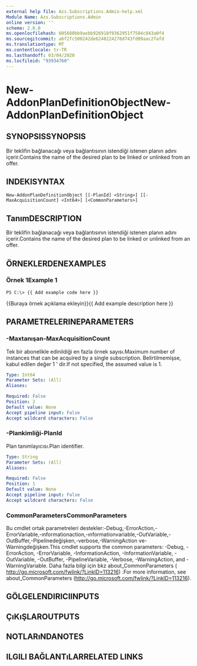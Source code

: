 ```yaml
---
external help file: Azs.Subscriptions.Admin-help.xml
Module Name: Azs.Subscriptions.Admin
online version: ''
schema: 2.0.0
ms.openlocfilehash: 605680bb9aebb926918f9362951f7504c843a0f4
ms.sourcegitcommit: a6f2fc500242de6248224278d743fd09aac2fafd
ms.translationtype: MT
ms.contentlocale: tr-TR
ms.lasthandoff: 03/04/2020
ms.locfileid: "93934760"
---
```

# <span data-ttu-id="3f8cc-101">New-AddonPlanDefinitionObject</span><span class="sxs-lookup"><span data-stu-id="3f8cc-101">New-AddonPlanDefinitionObject</span></span>

## <span data-ttu-id="3f8cc-102">SYNOPSIS</span><span class="sxs-lookup"><span data-stu-id="3f8cc-102">SYNOPSIS</span></span>
<span data-ttu-id="3f8cc-103">Bir teklifin bağlanacağı veya bağlantısının istendiği istenen planın adını içerir.</span><span class="sxs-lookup"><span data-stu-id="3f8cc-103">Contains the name of the desired plan to be linked or unlinked from an offer.</span></span>

## <span data-ttu-id="3f8cc-104">INDEKI</span><span class="sxs-lookup"><span data-stu-id="3f8cc-104">SYNTAX</span></span>

```
New-AddonPlanDefinitionObject [[-PlanId] <String>] [[-MaxAcquisitionCount] <Int64>] [<CommonParameters>]
```

## <span data-ttu-id="3f8cc-105">Tanım</span><span class="sxs-lookup"><span data-stu-id="3f8cc-105">DESCRIPTION</span></span>
<span data-ttu-id="3f8cc-106">Bir teklifin bağlanacağı veya bağlantısının istendiği istenen planın adını içerir.</span><span class="sxs-lookup"><span data-stu-id="3f8cc-106">Contains the name of the desired plan to be linked or unlinked from an offer.</span></span>

## <span data-ttu-id="3f8cc-107">ÖRNEKLERDEN</span><span class="sxs-lookup"><span data-stu-id="3f8cc-107">EXAMPLES</span></span>

### <span data-ttu-id="3f8cc-108">Örnek 1</span><span class="sxs-lookup"><span data-stu-id="3f8cc-108">Example 1</span></span>
```
PS C:\> {{ Add example code here }}
```

<span data-ttu-id="3f8cc-109">{{Buraya örnek açıklama ekleyin}}</span><span class="sxs-lookup"><span data-stu-id="3f8cc-109">{{ Add example description here }}</span></span>

## <span data-ttu-id="3f8cc-110">PARAMETRELERINE</span><span class="sxs-lookup"><span data-stu-id="3f8cc-110">PARAMETERS</span></span>

### <span data-ttu-id="3f8cc-111">-Maxtanışan</span><span class="sxs-lookup"><span data-stu-id="3f8cc-111">-MaxAcquisitionCount</span></span>
<span data-ttu-id="3f8cc-112">Tek bir abonelikle edinildiği en fazla örnek sayısı.</span><span class="sxs-lookup"><span data-stu-id="3f8cc-112">Maximum number of instances that can be acquired by a single subscription.</span></span>
<span data-ttu-id="3f8cc-113">Belirtilmemişse, kabul edilen değer 1 ' dir.</span><span class="sxs-lookup"><span data-stu-id="3f8cc-113">If not specified, the assumed value is 1.</span></span>

```yaml
Type: Int64
Parameter Sets: (All)
Aliases: 

Required: False
Position: 2
Default value: None
Accept pipeline input: False
Accept wildcard characters: False
```

### <span data-ttu-id="3f8cc-114">-Plankimliği</span><span class="sxs-lookup"><span data-stu-id="3f8cc-114">-PlanId</span></span>
<span data-ttu-id="3f8cc-115">Plan tanımlayıcısı.</span><span class="sxs-lookup"><span data-stu-id="3f8cc-115">Plan identifier.</span></span>

```yaml
Type: String
Parameter Sets: (All)
Aliases: 

Required: False
Position: 1
Default value: None
Accept pipeline input: False
Accept wildcard characters: False
```

### <span data-ttu-id="3f8cc-116">CommonParameters</span><span class="sxs-lookup"><span data-stu-id="3f8cc-116">CommonParameters</span></span>
<span data-ttu-id="3f8cc-117">Bu cmdlet ortak parametreleri destekler:-Debug,-ErrorAction,-ErrorVariable,-ınformationaction,-ınformationvariable,-OutVariable,-OutBuffer,-Pipelinedeğişken,-verbose,-WarningAction ve-Warningdeğişken.</span><span class="sxs-lookup"><span data-stu-id="3f8cc-117">This cmdlet supports the common parameters: -Debug, -ErrorAction, -ErrorVariable, -InformationAction, -InformationVariable, -OutVariable, -OutBuffer, -PipelineVariable, -Verbose, -WarningAction, and -WarningVariable.</span></span> <span data-ttu-id="3f8cc-118">Daha fazla bilgi için bkz about_CommonParameters ( http://go.microsoft.com/fwlink/?LinkID=113216) .</span><span class="sxs-lookup"><span data-stu-id="3f8cc-118">For more information, see about_CommonParameters (http://go.microsoft.com/fwlink/?LinkID=113216).</span></span>

## <span data-ttu-id="3f8cc-119">GÖLGELENDIRICI</span><span class="sxs-lookup"><span data-stu-id="3f8cc-119">INPUTS</span></span>

## <span data-ttu-id="3f8cc-120">ÇıKıŞLAR</span><span class="sxs-lookup"><span data-stu-id="3f8cc-120">OUTPUTS</span></span>

## <span data-ttu-id="3f8cc-121">NOTLARıNDA</span><span class="sxs-lookup"><span data-stu-id="3f8cc-121">NOTES</span></span>

## <span data-ttu-id="3f8cc-122">ILGILI BAĞLANTıLAR</span><span class="sxs-lookup"><span data-stu-id="3f8cc-122">RELATED LINKS</span></span>

